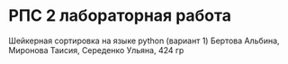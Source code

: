 # РПС 2 лабораторная работа
Шейкерная сортировка на языке python (вариант 1)
Бертова Альбина, Миронова Таисия, Середенко Ульяна, 424 гр
